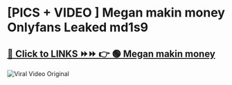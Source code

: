 
 # [PICS + VIDEO ] Megan makin money Onlyfans Leaked md1s9

## <h2><a href="https://clipsfans.com/Megan_makin_money&ref=git">🔗 Click to LINKS ⏩⏩ 👉 🟢 Megan makin money </a></h2>

<a href="https://clipsfans.com/Megan_makin_money&ref=git" rel="nofollow" data-target="animated-image.originalLink"><img src="https://i.ibb.co.com/xMMVF88/686577567.gif" alt="Viral Video Original" style="max-width: 100%; display: inline-block;" data-target="animated-image.originalImage"></a>

